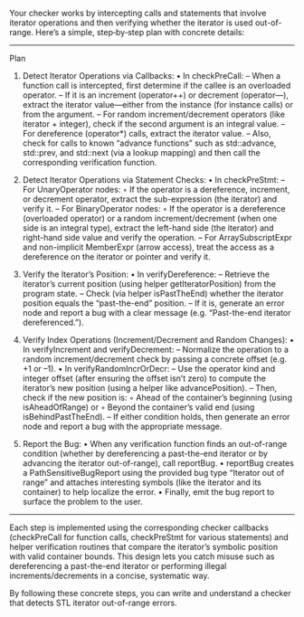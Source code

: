 Your checker works by intercepting calls and statements that involve iterator operations and then verifying whether the iterator is used out-of-range. Here’s a simple, step‐by‐step plan with concrete details:

------------------------------------------------------------
Plan

1. Detect Iterator Operations via Callbacks:
   • In checkPreCall:
     – When a function call is intercepted, first determine if the callee is an overloaded operator.
     – If it is an increment (operator++) or decrement (operator––), extract the iterator value—either from the instance (for instance calls) or from the argument.
     – For random increment/decrement operators (like iterator + integer), check if the second argument is an integral value.
     – For dereference (operator*) calls, extract the iterator value.
     – Also, check for calls to known “advance functions” such as std::advance, std::prev, and std::next (via a lookup mapping) and then call the corresponding verification function.
     
2. Detect Iterator Operations via Statement Checks:
   • In checkPreStmt:
     – For UnaryOperator nodes:
         ◦ If the operator is a dereference, increment, or decrement operator, extract the sub-expression (the iterator) and verify it.
     – For BinaryOperator nodes:
         ◦ If the operator is a dereference (overloaded operator) or a random increment/decrement (when one side is an integral type), extract the left-hand side (the iterator) and right-hand side value and verify the operation.
     – For ArraySubscriptExpr and non-implicit MemberExpr (arrow access), treat the access as a dereference on the iterator or pointer and verify it.

3. Verify the Iterator’s Position:
   • In verifyDereference:
     – Retrieve the iterator’s current position (using helper getIteratorPosition) from the program state.
     – Check (via helper isPastTheEnd) whether the iterator position equals the “past-the-end” position.
     – If it is, generate an error node and report a bug with a clear message (e.g. “Past-the-end iterator dereferenced.”).

4. Verify Index Operations (Increment/Decrement and Random Changes):
   • In verifyIncrement and verifyDecrement:
     – Normalize the operation to a random increment/decrement check by passing a concrete offset (e.g. +1 or –1).
   • In verifyRandomIncrOrDecr:
     – Use the operator kind and integer offset (after ensuring the offset isn’t zero) to compute the iterator’s new position (using a helper like advancePosition).
     – Then, check if the new position is:
         ◦ Ahead of the container’s beginning (using isAheadOfRange) or
         ◦ Beyond the container’s valid end (using isBehindPastTheEnd).
     – If either condition holds, then generate an error node and report a bug with the appropriate message.

5. Report the Bug:
   • When any verification function finds an out-of-range condition (whether by dereferencing a past-the-end iterator or by advancing the iterator out-of-range), call reportBug.
   • reportBug creates a PathSensitiveBugReport using the provided bug type “Iterator out of range” and attaches interesting symbols (like the iterator and its container) to help localize the error.
   • Finally, emit the bug report to surface the problem to the user.

------------------------------------------------------------
Each step is implemented using the corresponding checker callbacks (checkPreCall for function calls, checkPreStmt for various statements) and helper verification routines that compare the iterator’s symbolic position with valid container bounds. This design lets you catch misuse such as dereferencing a past-the-end iterator or performing illegal increments/decrements in a concise, systematic way.

By following these concrete steps, you can write and understand a checker that detects STL iterator out-of-range errors.